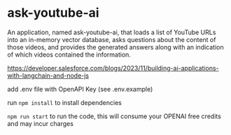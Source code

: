 # ask-youtube-ai
An application, named ask-youtube-ai, that loads a list of YouTube URLs into an in-memory vector database, asks questions about the content of those videos, and provides the generated answers along with an indication of which videos contained the information.

https://developer.salesforce.com/blogs/2023/11/building-ai-applications-with-langchain-and-node-js

add .env file with OpenAPI Key (see .env.example)

run `npm install` to install dependencies

`npm run start` to run the code, this will consume your OPENAI free credits and may incur charges